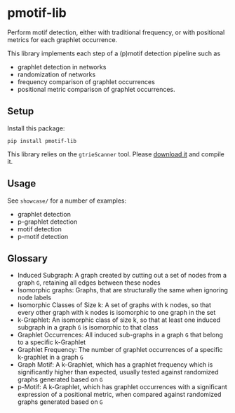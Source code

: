 # pmotif-lib

Perform motif detection, either with traditional frequency, or with positional metrics for each graphlet occurrence.

This library implements each step of a (p)motif detection pipeline such as 
- graphlet detection in networks
- randomization of networks
- frequency comparison of graphlet occurrences
- positional metric comparison of graphlet occurrences.

## Setup
Install this package:
```
pip install pmotif-lib
```

This library relies on the `gtrieScanner` tool. Please [download it](https://www.dcc.fc.up.pt/gtries/) and compile it.

## Usage
See `showcase/` for a number of examples:
- graphlet detection
- p-graphlet detection
- motif detection
- p-motif detection

## Glossary
- Induced Subgraph: A graph created by cutting out a set of nodes from a graph `G`, retaining all edges between these nodes
- Isomorphic graphs: Graphs, that are structurally the same when ignoring node labels
- Isomorphic Classes of Size k: A set of graphs with k nodes, so that every other graph with k nodes is isomorphic to one graph in the set
- k-Graphlet: An isomorphic class of size k, so that at least one induced subgraph in a graph `G` is isomorphic to that class
- Graphlet Occurrences: All induced sub-graphs in a graph `G` that belong to a specific k-Graphlet
- Graphlet Frequency: The number of graphlet occurrences of a specific k-graphlet in a graph `G`
- Graph Motif: A k-Graphlet, which has a graphlet frequency which is significantly higher than expected, usually tested against randomized graphs generated based on `G`
- p-Motif: A k-Graphlet, which has graphlet occurrences with a significant expression of a positional metric, when compared against randomized graphs generated based on `G`
